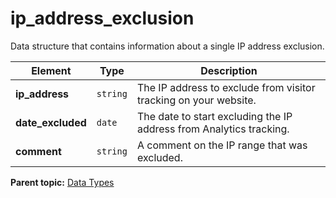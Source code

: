 # ip_address_exclusion

Data structure that contains information about a single IP address exclusion.

|Element|Type|Description|
|-------|----|-----------|
|**ip_address** |`string` | The IP address to exclude from visitor tracking on your website. |
|**date_excluded** |`date` | The date to start excluding the IP address from Analytics tracking. |
|**comment** |`string` | A comment on the IP range that was excluded. |

**Parent topic:** [Data Types](../data_types/c_datatypes.md)

